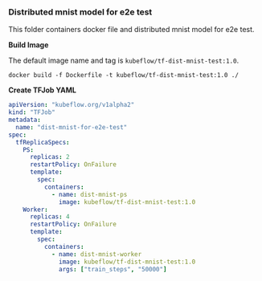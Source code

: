 ### Distributed mnist model for e2e test

This folder containers docker file and distributed mnist model for e2e test.

**Build Image**

The default image name and tag is `kubeflow/tf-dist-mnist-test:1.0`.

```shell
docker build -f Dockerfile -t kubeflow/tf-dist-mnist-test:1.0 ./
```

**Create TFJob YAML**

```yaml
apiVersion: "kubeflow.org/v1alpha2"
kind: "TFJob"
metadata:
  name: "dist-mnist-for-e2e-test"
spec:
  tfReplicaSpecs:
    PS:
      replicas: 2
      restartPolicy: OnFailure
      template:
        spec:
          containers:
            - name: dist-mnist-ps
              image: kubeflow/tf-dist-mnist-test:1.0
    Worker:
      replicas: 4
      restartPolicy: OnFailure
      template:
        spec:
          containers:
            - name: dist-mnist-worker
              image: kubeflow/tf-dist-mnist-test:1.0
              args: ["train_steps", "50000"]
```
